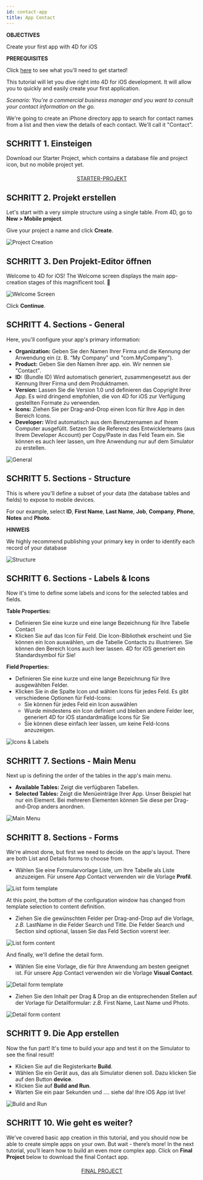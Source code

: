 ```yaml
---
id: contact-app
title: App Contact
---
```


<div class = "objectives"> 

**OBJECTIVES**

Create your first app with 4D for iOS</div> <div class = "prerequisites"> 

**PREREQUISITES**

Click [here](prerequisites.html) to see what you'll need to get started!</div> 

This tutorial will let you dive right into 4D for iOS development. It will allow you to quickly and easily create your first application.

*Scenario: You're a commercial business manager and you want to consult your contact information on the go.*

We're going to create an iPhone directory app to search for contact names from a list and then view the details of each contact. We'll call it "Contact".

## SCHRITT 1. Einsteigen

Download our Starter Project, which contains a database file and project icon, but no mobile project yet.

<div style="text-align: center; margin-top: 20px">
  <p>
    

<a class="button"
href="https://github.com/4d-for-ios/tutorial-ContactApp/archive/acbb699c3c9d9edd3a8bbb715e87c17140b7e15f.zip">STARTER-PROJEKT</a>

  </p>
</div>

## SCHRITT 2. Projekt erstellen

Let's start with a very simple structure using a single table. From 4D, go to **New > Mobile project**.

Give your project a name and click **Create**.

![Project Creation](assets/en/contact-app/Project-creation-4D-for-iOS.png)

## SCHRITT 3. Den Projekt-Editor öffnen

Welcome to 4D for iOS! The Welcome screen displays the main app-creation stages of this magnificent tool. 🙂

![Welcome Screen](assets/en/contact-app/Welcome-Screen-4D-for-iOS.png)

Click **Continue**.

## SCHRITT 4. Sections - General

Here, you'll configure your app's primary information:

* **Organization:** Geben Sie den Namen Ihrer Firma und die Kennung der Anwendung ein (z. B. “My Company” und "com.MyCompany").
* **Product:** Geben Sie den Namen Ihrer app. ein. Wir nennen sie "Contact".
* **ID:** (Bundle ID) Wird automatisch generiert, zusammengesetzt aus der Kennung Ihrer Firma und dem Produktnamen.
* **Version:** Lassen Sie die Version 1.0 und definieren das Copyright Ihrer App. Es wird dringend empfohlen, die von 4D for iOS zur Verfügung gestellten Formate zu verwenden.
* **Icons:** Ziehen Sie per Drag-and-Drop einen Icon für Ihre App in den Bereich Icons.
* **Developer:** Wird automatisch aus dem Benutzernamen auf Ihrem Computer ausgefüllt. Setzen Sie die Referenz des Entwicklerteams (aus Ihrem Developer Account) per Copy/Paste in das Feld Team ein. Sie können es auch leer lassen, um Ihre Anwendung nur auf dem Simulator zu erstellen.

![General](assets/en/contact-app/Contact-app-general-section-4D-for-iOS.png)

## SCHRITT 5. Sections - Structure

This is where you'll define a subset of your data (the database tables and fields) to expose to mobile devices.

For our example, select **ID**, **First Name**, **Last Name**, **Job**, **Company**, **Phone**, **Notes** and **Photo**.<div class = "tips"> 

**HINWEIS**

We highly recommend publishing your primary key in order to identify each record of your database</div> 

![Structure](assets/en/contact-app/Contact-app-structure-section-4D-for-iOS.png)

## SCHRITT 6. Sections - Labels & Icons

Now it's time to define some labels and icons for the selected tables and fields.

**Table Properties:**

* Definieren Sie eine kurze und eine lange Bezeichnung für Ihre Tabelle Contact
* Klicken Sie auf das Icon für Feld. Die Icon-Bibliothek erscheint und Sie können ein Icon auswählen, um die Tabelle Contacts zu illustrieren. Sie können den Bereich Icons auch leer lassen. 4D for iOS generiert ein Standardsymbol für Sie!

**Field Properties:**

* Definieren Sie eine kurze und eine lange Bezeichnung für Ihre ausgewählten Felder.
* Klicken Sie in die Spalte Icon und wählen Icons für jedes Feld. Es gibt verschiedene Optionen für Feld-Icons: 
    * Sie können für jedes Feld ein Icon auswählen
    * Wurde mindestens ein Icon definiert und bleiben andere Felder leer, generiert 4D for iOS standardmäßige Icons für Sie
    * Sie können diese einfach leer lassen, um keine Feld-Icons anzuzeigen. 

![Icons & Labels](assets/en/contact-app/Contact-app-icons-labels-section-4D-for-iOS.png)

## SCHRITT 7. Sections - Main Menu

Next up is defining the order of the tables in the app's main menu.

* **Available Tables:** Zeigt die verfügbaren Tabellen.
* **Selected Tables:** Zeigt die Menüeinträge Ihrer App. Unser Beispiel hat nur ein Element. Bei mehreren Elementen können Sie diese per Drag-and-Drop anders anordnen.

![Main Menu](assets/en/contact-app/Contact-app-main-menu-section-4D-for-iOS.png)

## SCHRITT 8. Sections - Forms

We're almost done, but first we need to decide on the app's layout. There are both List and Details forms to choose from.

* Wählen Sie eine Formularvorlage Liste, um Ihre Tabelle als Liste anzuzeigen. Für unsere App Contact verwenden wir die Vorlage **Profil**.

![List form template](assets/en/contact-app/ListformTemplate-form-section-4D-for-iOS.png)

At this point, the bottom of the configuration window has changed from template selection to content definition.

* Ziehen Sie die gewünschten Felder per Drag-and-Drop auf die Vorlage, *z.B.* LastName in die Felder Search und Title. Die Felder Search und Section sind optional, lassen Sie das Feld Section vorerst leer.

![List form content](assets/en/contact-app/ListformContent-form-section-4D-for-iOS.png)

And finally, we'll define the detail form.

* Wählen Sie eine Vorlage, die für Ihre Anwendung am besten geeignet ist. Für unsere App Contact verwenden wir die Vorlage **Visual Contact**.

![Detail form template](assets/en/contact-app/DetailformTemplate-form-section-4D-for-iOS.png)

* Ziehen Sie den Inhalt per Drag & Drop an die entsprechenden Stellen auf der Vorlage für Detailformular: *z.B.* First Name, Last Name und Photo.

![Detail form content](assets/en/contact-app/DetailformContent-form-section-4D-for-iOS.png)

## SCHRITT 9. Die App erstellen

Now the fun part! It's time to build your app and test it on the Simulator to see the final result!

* Klicken Sie auf die Registerkarte **Build**.
* Wählen Sie ein Gerät aus, das als Simulator dienen soll. Dazu klicken Sie auf den Button **device**.
* Klicken Sie auf **Build and Run**.
* Warten Sie ein paar Sekunden und …. siehe da! Ihre iOS App ist live!

![Build and Run](assets/en/contact-app/Build-the-app-simulator.png)

## SCHRITT 10. Wie geht es weiter?

We've covered basic app creation in this tutorial, and you should now be able to create simple apps on your own. But wait - there’s more! In the next tutorial, you’ll learn how to build an even more complex app. Click on **Final Project** below to download the final Contact app.

<div style="text-align: center; margin-top: 20px; margin-bottom: 20px">
  <p>
    

<a class="button"
href="https://github.com/4d-for-ios/tutorial-ContactApp/releases/latest/download/tutorial-ContactApp.zip">FINAL PROJECT</a>

  </p>
</div>